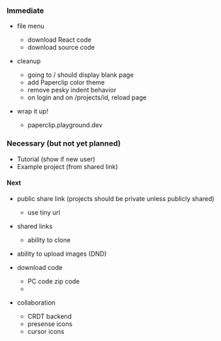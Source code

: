 
### Immediate

- file menu
  - download React code
  - download source code



- cleanup
  - going to / should display blank page
  - add Paperclip color theme
  - remove pesky indent behavior
  - on login and on /projects/id, reload page

- wrap it up!
  - paperclip.playground.dev

### Necessary (but not yet planned)

- Tutorial (show if new user)
- Example project (from shared link)


#### Next

- public share link (projects should be private unless publicly shared)
  - use tiny url

- shared links
  - ability to clone

- ability to upload images (DND)
- download code
  - PC code zip code
  - 

- collaboration
  - CRDT backend
  - presense icons
  - cursor icons